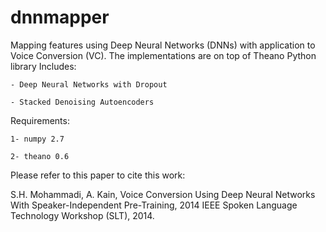 # dnnmapper
Mapping features using Deep Neural Networks (DNNs) with application to Voice Conversion (VC). The implementations are on top of Theano Python library
Includes:

    - Deep Neural Networks with Dropout
   
    - Stacked Denoising Autoencoders
   

Requirements:

    1- numpy 2.7
   
    2- theano 0.6
    
Please refer to this paper to cite this work:

S.H. Mohammadi, A. Kain, Voice Conversion Using Deep Neural Networks With Speaker-Independent Pre-Training, 2014 IEEE Spoken Language Technology Workshop (SLT), 2014.    
